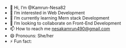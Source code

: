 - 👋 Hi, I’m @Kamrun-Nesa82
- 👀 I’m interested in Web Development
- 🌱 I’m currently learning Mern stack Development
- 💞️ I’m looking to collaborate on Front-End Development
- 📫 How to reach me nesakamrun490@gmail.com
- 😄 Pronouns: She/her
- ⚡ Fun fact: 

<!---
Kamrun-Nesa82/Kamrun-Nesa82 is a ✨ special ✨ repository because its `README.KT` (this file) appears on your GitHub profile.
You can click the Preview link to take a look at your changes.
--->

